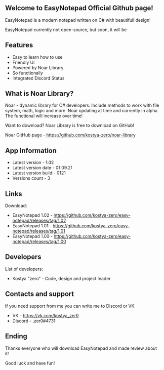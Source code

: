 ## Welcome to EasyNotepad Official Github page!

EasyNotepad is a modern notepad written on C# with beautifull design!

EasyNotepad currently not open-source, but soon, it will be

## Features
- Easy to learn how to use
- Friendly UI
- Powered by Noar Library
- So functionally
- Integrated Discord Status

## What is Noar Library?
Noar - dynamic library for C# developers. Include methods to work with file system, math, logic and more.
Noar updating at time and currently in alpha. The functional will increase over time!

Want to download? Noar Library is free to download on GitHub!

Noar GitHub page - https://github.com/kostya-zero/noar-library

## App Information
- Latest version - 1.02
- Latest version date - 01.09.21
- Latest version build - 0121
- Versions count - 3

## Links
Download:
- EasyNotepad 1.02 - https://github.com/kostya-zero/easy-notepad/releases/tag/1.02
- EasyNotepad 1.01 - https://github.com/kostya-zero/easy-notepad/releases/tag/1.01
- EasyNotepad 1.00 - https://github.com/kostya-zero/easy-notepad/releases/tag/1.00

## Developers
List of developers:
- Kostya "zero" - Code, design and project leader

## Contacts and support
If you need support from me you can write me to Discord or VK
- VK - https://vk.com/kostya_zer0
- Discord - .zer0#4731

## Ending 
Thanks everyone who will download EasyNotepad and made review about it!

Good luck and have fun!
